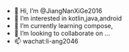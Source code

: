 - 👋 Hi, I’m @JiangNanXiGe2016
- 👀 I’m interested in   kotlin,java,android
- 🌱 I’m currently learning   compose,
- 💞️ I’m looking to collaborate on ...
- 📫 wachat:li-ang2046

<!---
JiangNanXiGe2016/JiangNanXiGe2016 is a ✨ special ✨ repository because its `README.md` (this file) appears on your GitHub profile.
You can click the Preview link to take a look at your changes.
--->
